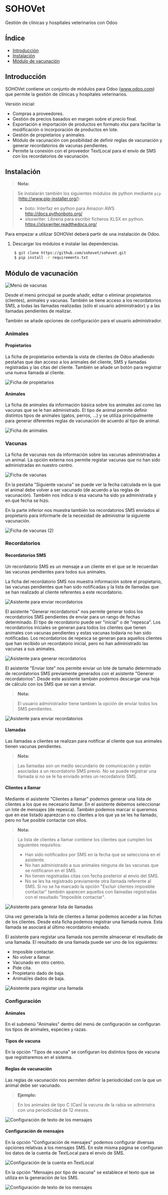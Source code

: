 # SOHOVet
Gestión de clínicas y hospitales veterinarios con Odoo

## Índice
- [Introducción](#intro)
- [Instalación](#install)
- [Módulo de vacunación](#vaccines)

## <a name="intro"></a> Introducción
SOHOVet contiene un conjunto de módulos para Odoo (www.odoo.com) que permite la gestión de clínicas y hospitales veterinarios.

Versión inicial:
 - Compras a proveedores.
 - Gestión de precios basados en margen sobre el precio final.
 - Exportación e importación de productos en formato xlsx para facilitar la modificación o incorporación de productos en lote.
 - Gestión de propietarios y animales.
 - Módulo de vacunación con posibilidad de definir reglas de vacunación y generar recordatorios de vacunas pendientes.
 - Permite la conexión con el proveedor TextLocal para el envío de SMS con los recordatorios de vacunación.

## <a name="install"></a> Instalación
> **Nota:**

> Se instalarán también los siguientes módulos de python mediante `pip` (<http://www.pip-installer.org/>):
> - boto: Interfaz en python para Amazon AWS http://docs.pythonboto.org/
> - xlsxwriter: Librería para escribir ficheros XLSX en python. https://xlsxwriter.readthedocs.org/

Para empezar a utilizar SOHOVet deberá partir de una instalación de Odoo.


1. Descargar los módulos e instalar las dependencias.

```sh
    $ git clone https://github.com/sohovet/sohovet.git
    $ pip install -r requirements.txt
```

## <a name="vaccines"></a> Módulo de vacunación

![Menú de vacunas](images/vaccine_Menu.png)

Desde el menú principal se puede añadir, editar o eliminar propietarios (clientes), animales y vacunas. También se tiene acceso a los recordatorios SMS, a todas las llamadas realizadas (sólo el usuario administrador) y a las llamadas pendientes de realizar.

También se añade opciones de configuración para el usuario administrador.

### Animales
#### Propietarios
La ficha de propietarios extienda la vista de clientes de Odoo añadiendo pestañas que dan acceso a los animales del cliente, SMS y llamadas registradas y las citas del cliente. También se añade un botón para registrar una nueva llamada al cliente.

![Ficha de propietarios](images/vaccine_Propietarios.png)

#### Animales
La ficha de animales da información básica sobre los animales así como las vacunas que se le han administrado. El tipo de animal permite definir distintos tipos de animales (gatos, perros, ...) y se utiliza principalmente para generar diferentes reglas de vacunación de acuerdo al tipo de animal.

![Ficha de animales](images/vaccine_Animales.png)

### Vacunas
La ficha de vacunas nos da información sobre las vacunas administradas a un animal. La opción externa nos permite registar vacunas que no han sido administradas en nuestro centro.

![Ficha de vacunas](images/vaccine_Vacunas1.png)

En la pestaña "Siguiente vacuna" se puede ver la fecha calculada en la que el animal debe volver a ser vacunado (de acuerdo a las reglas de vacunación). También nos indica si esa vacuna ha sido ya administrada y en qué fecha se hizo.

En la parte inferior nos muestra también los recordatorios SMS enviados al propietario para informarle de la necesidad de administrar la siguiente vacunación.

![Ficha de vacunas (2)](images/vaccine_Vacunas2.png)

### Recordatorios
#### Recordatorios SMS
Un recordatorio SMS es un mensaje a un cliente en el que se le recuerdan las vacunas pendientes para todos sus animales.

La ficha del recordatorio SMS nos muestra información sobre el propietario, las vacunas pendientes que han sido notificadas y la lista de llamadas que se han realizado al cliente referentes a este recordatorio.

![Asistente para enviar recordatorios](images/vaccine_recordatorioSMS.png)

El asistente "Generar recordatorios" nos permite generar todos los recordatorios SMS pendientes de enviar para un rango de fechas determinado. El tipo de recordatorio puede ser "inicial" o de "repesca". Los recordatorios iniciales se generan para todos los clientes que tienen animales con vacunas pendientes y estas vacunas todavía no han sido notificadas. Los recordatorios de repesca se generan para aquellos clientes que han recibido un recordatorio inicial, pero no han administrado las vacunas a sus animales.

![Asistente para generar recordatorios](images/vaccine_GenerarRecordatorios.png)

El asistente "Enviar lote" nos permite enviar un lote de tamaño determinado de recordatorios SMS previamente generados con el asistente "Generar recordatorios". Desde este asistente también podemos descargar una hoja de cálculo con los SMS que se van a enviar.
> **Nota:**

> El usuario administrador tiene también la opción de enviar todos los SMS pendientes.

![Asistente para enviar recordatorios](images/vaccine_EnviarLoteSMS.png)


#### Llamadas
Las llamadas a clientes se realizan para notificar al cliente que sus animales tienen vacunas pendientes.

> **Nota:**

> Las llamadas son un medio secundario de comunicación y están asociadas a un recordatorio SMS previo. 
> No se puede registrar una llamada si no se le ha enviado antes un recordatorio SMS.

#### Clientes a llamar
Mediante el asistente "Clientes a llamar" podemos generar una lista de clientes a los que es necesario llamar. En el asistente debemos seleccionar un lote de mensajes (de repesca). También podemos marcar si queremos que en ese listado aparezcan o no clientes a los que ya se les ha llamado, pero no fue posible contactar con ellos.
> **Nota:**

> La lista de clientes a llamar contiene los clientes que cumplen los siguientes requisitos:
> - Han sido notificados por SMS en la fecha que se selecciona en el asistente.
> - No han administrado a sus animales ninguna de las vacunas que se notificaron en el SMS.
> - No tienen registradas citas con fecha posterior al envío del SMS.
> - No se les ha registrado previamente otra llamada referente al SMS. Si no se ha marcado la opción "Excluir clientes imposible contactar" también aparecen aquellos con llamadas registradas con el resultado "Imposible contactar".

![Asistente para generar lista de llamadas](images/vaccine_ListaLlamar.png)

Una vez generada la lista de clientes a llamar podemos acceder a las fichas de los clientes. Desde esta ficha podemos registrar una llamada nueva. Esta llamada se asociará al último recordatorio enviado.

El asistente para registar una llamada nos permite almacenar el resultado de una llamada. El resultado de una llamada puede ser uno de los siguientes:
- Imposible contactar.
- No volver a llamar.
- Vacunado en otro centro.
- Pide cita.
- Propietario dado de baja.
- Animal/es dados de baja.

![Asistente para registar una llamada](images/vaccine_RegistrarLlamada.png)


### Configuración
#### Animales

En el submenú "Animales" dentro del menú de configuración se configuran los tipos de animales, especies y razas.

#### Tipos de vacuna
En la opción "Tipos de vacuna" se configuran los distintos tipos de vacuna que registraremos en el sistema.

#### Reglas de vacunación
Las reglas de vacunación nos permiten definir la periodicidad con la que un animal debe ser vacunado.
> **Ejemplo:**

> En los animales de tipo C (Can) la vacuna de la rabia se administra con una periodicidad de 12 meses.

![Configuración de texto de los mensajes](images/vaccine_ConfigReglas.png)

#### Configuración de mensajes
En la opción "Configuración de mensajes" podemos configurar diversas opciones relativas a los mensajes SMS. En este misma página se configuran los datos de la cuenta de TextLocal para el envío de SMS.

![Configuración de la cuenta en TextLocal](images/vaccine_ConfigTextLocal.png)

En la opción "Mensajes por tipo de vacuna" se establece el texto que se utiliza en la generación de los SMS.

![Configuración de texto de los mensajes](images/vaccine_ConfigMensajes.png)
